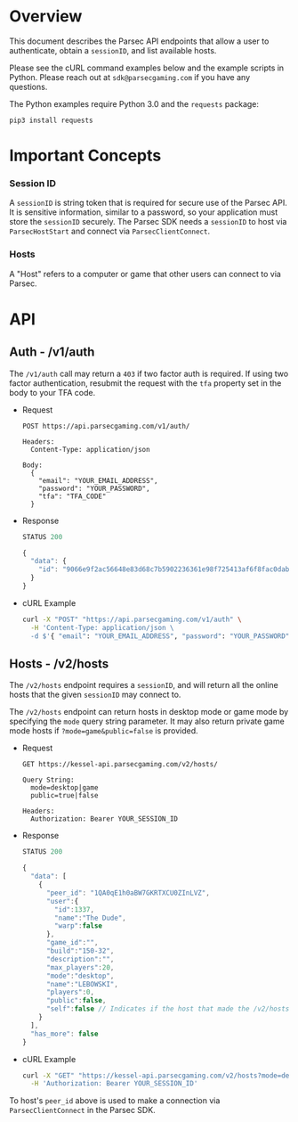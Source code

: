 # Overview
This document describes the Parsec API endpoints that allow a user to authenticate, obtain a `sessionID`, and list available hosts.

Please see the cURL command examples below and the example scripts in Python. Please reach out at `sdk@parsecgaming.com` if you have any questions.

The Python examples require Python 3.0 and the `requests` package:

`pip3 install requests`

# Important Concepts

### Session ID
A `sessionID` is string token that is required for secure use of the Parsec API. It is sensitive information, similar to a password, so your application must store the `sessionID` securely. The Parsec SDK needs a `sessionID` to host via `ParsecHostStart` and connect via `ParsecClientConnect`.

### Hosts
A "Host" refers to a computer or game that other users can connect to via Parsec.

# API

## Auth - /v1/auth
The `/v1/auth` call may return a `403` if two factor auth is required. If using two factor authentication, resubmit the request with the `tfa` property set in the body to your TFA code.

* Request
  ```text
  POST https://api.parsecgaming.com/v1/auth/

  Headers:
    Content-Type: application/json

  Body:
    {
      "email": "YOUR_EMAIL_ADDRESS",
      "password": "YOUR_PASSWORD",
      "tfa": "TFA_CODE"
    }
  ```

* Response
  ```javascript
  STATUS 200

  {
    "data": {
      "id": "9066e9f2ac56648e83d68c7b5902236361e98f725413af6f8fac0dab720cd270", // The sessionID
    }
  }
  ```

* cURL Example
  ```bash
  curl -X "POST" "https://api.parsecgaming.com/v1/auth" \
    -H 'Content-Type: application/json \
    -d $'{ "email": "YOUR_EMAIL_ADDRESS", "password": "YOUR_PASSWORD" }'
  ```

## Hosts - /v2/hosts
The `/v2/hosts` endpoint requires a `sessionID`, and will return all the online hosts that the given `sessionID` may connect to.

The `/v2/hosts` endpoint can return hosts in desktop mode or game mode by specifying the `mode` query string parameter. It may also return private game mode hosts if `?mode=game&public=false` is provided.

* Request
    ```text
    GET https://kessel-api.parsecgaming.com/v2/hosts/

    Query String:
      mode=desktop|game
      public=true|false

    Headers:
      Authorization: Bearer YOUR_SESSION_ID
    ```

* Response
    ```javascript
    STATUS 200

    {
      "data": [
        {
          "peer_id": "1QA0qE1h0aBW7GKRTXCU0ZInLVZ",
          "user":{
            "id":1337,
            "name":"The Dude",
            "warp":false
          },
          "game_id":"",
          "build":"150-32",
          "description":"",
          "max_players":20,
          "mode":"desktop",
          "name":"LEBOWSKI",
          "players":0,
          "public":false,
          "self":false // Indicates if the host that made the /v2/hosts call is attached to the same sessionID
        }
      ],
      "has_more": false
  }
  ```

* cURL Example
  ```bash
  curl -X "GET" "https://kessel-api.parsecgaming.com/v2/hosts?mode=desktop&public=false" \
    -H 'Authorization: Bearer YOUR_SESSION_ID'
  ```

To host's `peer_id` above is used to make a connection via `ParsecClientConnect` in the Parsec SDK.
